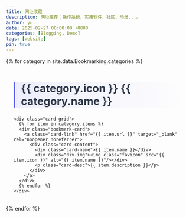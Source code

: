 ```yaml
---
title: 网址收藏
description: 网址推荐：操作系统、实用软件、社区、动漫...。
author: yu
date: 2025-02-27 00:00:00 +0800
categories: [Blogging, Demo]
tags: [website]
pin: true
---
```


<style>
/* 自定义卡片容器 */
.bookmark-container {
  max-width: 1200px;
  margin: 2rem auto;
  padding: 0 20px;
}

/* 分类标题样式 */
.category-title {
  font-size: 1.8rem;
  color: #2d3748;
  border-left: 4px solid #6366f1;
  padding-left: 1rem;
  margin: 3rem 0 1.5rem;
  background: linear-gradient(90deg, rgba(99,102,241,0.1) 0%, transparent 100%);
}

/* 卡片布局 */
.card-grid {
  display: grid;
  gap: 1.5rem;
  grid-template-columns: repeat(auto-fill, minmax(300px, 1fr));
}

/* 单张卡片样式 */
.bookmark-card {
  background: white;
  border-radius: 12px;
  padding: 1.5rem;
  box-shadow: 0 4px 6px rgba(0,0,0,0.05);
  transition: all 0.3s ease;
}

.bookmark-card:hover {
  transform: translateY(-3px);
  box-shadow: 0 10px 15px rgba(99,102,241,0.1);
}

/* 卡片内容样式 */
.card-header {
  display: flex;
  align-items: center;
  gap: 1rem;
  margin-bottom: 1rem;
}
.card-name{
  color: rgb(114, 223, 186);
  font-weight: 600;
  font-size: 16px;
}
.div-img{
  max-width: 80px;
  max-height: 50px;
}

.favicon {
  max-width: 80px;
  max-height: 50px;
  width: auto;
  height: auto;

  border-radius: 6px;
}

.card-link {
  color: #3b82f6;
  text-decoration: none;
  display: block;
  border: 1px solid red;
  height: auto;
}

.card-link:hover {
  text-decoration: underline;
}


@media (prefers-color-scheme: dark) {
  .bookmark-card {
    background: #2d3748;
    color: white;
  }
}
</style>

{% for category in site.data.Bookmarking.categories %}
<div class="bookmark-container">
    <h2 class="category-title" id="{{ category.name }}">
      <span class="category-icon">{{ category.icon }}</span> {{ category.name }}
      <a href="#{{ category.name }}" class="anchor text-muted"></a>
    </h2>

    <div class="card-grid">
      {% for item in category.items %}
      <div class="bookmark-card">
        <a class="card-link" href="{{ item.url }}" target="_blank" rel="noopener noreferrer">
          <div class="card-content">
            <div class="card-name">{{ item.name }}</div>
            <div class="div-img"><img class="favicon" src="{{ item.icon }}" alt="{{ item.name }}"/></div>
            <p class="card-desc">{{ item.description }}</p>
          </div>
        </a>
      </div>
      {% endfor %}
    </div>
</div>
{% endfor %}


